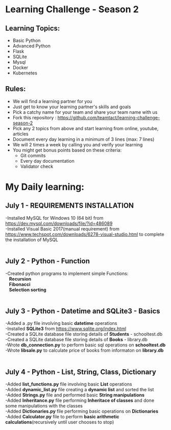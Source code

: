 # Learning Challenge - Season 2

## Learning Topics:
- Basic Python
- Advanced Python
- Flask 
- SQLite
- Mysql
- Docker
- Kubernetes

## Rules:
- We will find a learning partner for you
- Just get to know your learning partner's skills and goals
- Pick a catchy name for your team and share your team name with us
- Fork this repository : https://github.com/teamtact/learning-challenge-season-2
- Pick any 2 topics from above and start learning from online, youtube, articles
- Document every day learning in a minimum of 3 lines (max: 7 lines)
- We will 2 times a week by calling you and verify your learning
- You might get bonus points based on these criteria:
	- Git commits
	- Every day documentation
	- Validator check


# My Daily learning:

## July 1 - REQUIREMENTS INSTALLATION
-Installed MySQL for Windows 10 (64 bit) from https://dev.mysql.com/downloads/file/?id=486089 <br>
-Installed Visual Basic 2017(manual requirement) from https://www.techspot.com/downloads/6278-visual-studio.html to complete the installation of MySQL <br><br>

## July 2 - Python - Function
-Created python programs to implement simple Functions:<br>
&nbsp;&nbsp;&nbsp;**Recursion**  <br>
&nbsp;&nbsp;&nbsp;**Fibonacci**  <br>
&nbsp;&nbsp;&nbsp;**Selection sorting**  <br><br>

## July 3 - Python - Datetime and SQLite3 - Basics
-Added a .py file involving basic **datetime** operations <br>
-Installed **SQLite3** from https://www.sqlite.org/index.html <br>
-Created a SQLite database file storing details of **Students** - schooltest.db <br>
-Created a SQLite database file storing details of **Books** - library.db <br>
-Wrote **db_connection.py** to perform basic sql operations on **schooltest.db**  <br>
-Wrote **libsale.py** to calculate price of books from informaton on **library.db**  <br><br>

## July 4 - Python - List, String, Class, Dictionary
-Added **list_functions.py** file involving basic **List** operations <br>
-Added **dynamic_list.py** file creating a **dynamic list** and sorted the list <br>
-Added **Strings.py** file and performed basic **String manipulations** <br>
-Added **Inheritance.py** file performing **Inheritace of classes** and done some manipulations with the classes <br>
-Added **Dictionaries.py** file performing basic operations on **Dictionaries** <br>
-Added **Calculator.py** file to perform **basic arithmetic calculations**(recursively until user chooses to stop) <br><br>
